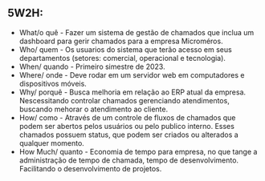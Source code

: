 ## 5W2H:
* What/o quê - Fazer um sistema de gestão de chamados que inclua um dashboard para gerir chamados para a empresa Microméros.
* Who/ quem - Os usuarios do sistema que terão acesso em seus departamentos (setores: comercial, operacional e tecnologia).
* When/ quando - Primeiro simestre de 2023.
* Where/ onde - Deve rodar em um servidor web em computadores e dispositivos móveis.
* Why/ porquê - Busca melhoria em relação ao ERP atual da empresa. Nescessitando controlar chamados gerenciando atendimentos, buscando mehorar o atendimento ao cliente.
* How/ como - Através de um controle de fluxos de chamados que podem ser abertos pelos usuários ou pelo publico interno. Esses chamados possuem status, que podem ser criados ou alterados a qualquer momento.
* How Much/ quanto - Economia de tempo para empresa, no que tange a administração de tempo de chamada, tempo de desenvolvimento. Facilitando o desenvolvimento de projetos.


